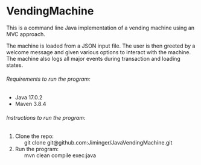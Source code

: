 # VendingMachine
<p>
This is a command line Java implementation of a vending machine using an MVC approach.
</p>
<p>The machine is loaded from a JSON input file. The user is then greeted by a welcome message
and given various options to interact with the machine. The machine also logs all major events 
during transaction and loading states.</p>
<h6>Requirements to run the program:</h6>
<ul>
<li>Java 17.0.2</li>
<li>Maven 3.8.4</li>
</ul>
<h6>Instructions to run the program:</h6>
<ol>
<li>Clone the repo:
<ul>git clone git@github.com:Jiminger/JavaVendingMachine.git </ul></li>
<li>Run the program:
<ul>mvn clean compile exec:java</ul></li></ol>